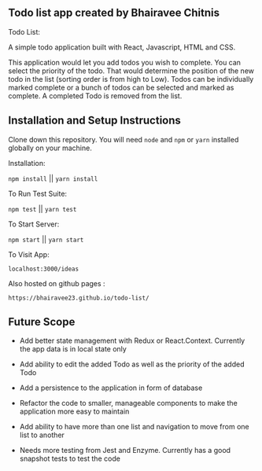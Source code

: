 ## Todo list app created by Bhairavee Chitnis

Todo List:

A simple todo application built with React, Javascript, HTML and CSS.

This application would let you add todos you wish to complete. You can select the priority of the todo. That would determine the position of the new todo in the list (sorting order is from high to Low).
Todos can be individually marked complete or a bunch of todos can be selected and marked as complete. A completed Todo is removed from the list.

## Installation and Setup Instructions

Clone down this repository. You will need `node` and `npm` or `yarn` installed globally on your machine.  

Installation:

`npm install`  || `yarn install`

To Run Test Suite:  

`npm test` || `yarn test`  

To Start Server:

`npm start` || `yarn start`  

To Visit App:

`localhost:3000/ideas`  

Also hosted on github pages :

`https://bhairavee23.github.io/todo-list/`

## Future Scope

  - Add better state management with Redux or React.Context. Currently the app data is in local state only
  - Add ability to edit the added Todo as well as the priority of the added Todo
  - Add a persistence to the application in form of database
  - Refactor the code to smaller, manageable components to make the application more easy to maintain 
  - Add ability to have more than one list and navigation to move from one list to another

  - Needs more testing from Jest and Enzyme. Currently has a good snapshot tests to test the code
  